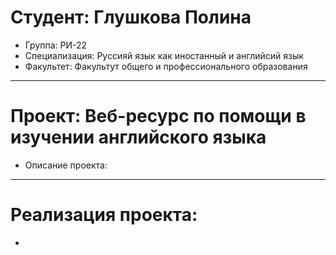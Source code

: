 # Студент: Глушкова Полина
- Группа: РИ-22
- Специализация: Руссияй язык как иностанный и английсий язык
- Факультет: Факультут общего и профессионального образования 
---
# Проект: Веб-ресурс по помощи в изучении английского языка
- Описание проекта: 
---
# Реализация проекта: 
- 